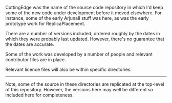 CuttingEdge was the name of the source code repository in which I'd keep some of the new code under development before it moved elsewhere.
For instance, some of the early ArjunaII stuff was here, as was the early prototype work for ReplicaPlacement.

There are a number of versions included, ordered roughly by the dates in which they were probably last updated. However, there's no guarantee that the dates are accurate.

Some of the work was developed by a number of people and relevant contributor files are in place.

Relevant licence files will also be within specific directories.

----

Note, some of the source in these directories are replicated at the top-level of this repository. However, the versions here may well be different so included here for completeness.
